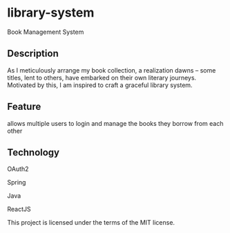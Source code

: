 # library-system
Book Management System

## Description

As I meticulously arrange my book collection, a realization dawns – some titles, lent to others, have embarked on their own literary journeys. Motivated by this, I am inspired to craft a graceful library system.



## Feature

allows multiple users to login and manage the books they borrow from each other

## Technology

OAuth2

Spring

Java

ReactJS

This project is licensed under the terms of the MIT license.
